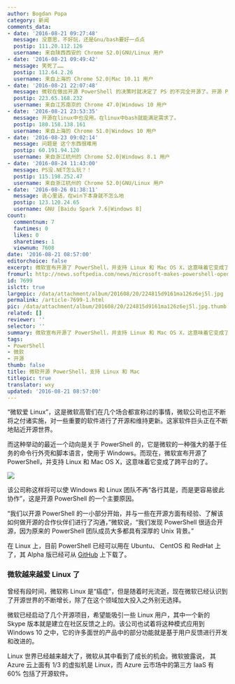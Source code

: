 ```yaml
---
author: Bogdan Popa
category: 新闻
comments_data:
- date: '2016-08-21 09:27:48'
  message: 没意思，不好玩，还是Gnu/bash要好一点点
  postip: 111.20.112.126
  username: 来自陕西西安的 Chrome 52.0|GNU/Linux 用户
- date: '2016-08-21 09:49:42'
  message: 笑死了……
  postip: 112.64.2.26
  username: 来自上海的 Chrome 52.0|Mac 10.11 用户
- date: '2016-08-21 22:07:48'
  message: 微软在做出开源 PowerShell 的决策时就决定了 PS 的不完全开源了。开源 PS 只是为了引导更多的用户使用 windows。
  postip: 223.65.168.232
  username: 来自江苏南京的 Chrome 47.0|Windows 10 用户
- date: '2016-08-21 23:53:35'
  message: 开源在linux中也没用。在linux中bash就能满足需求了。
  postip: 180.158.138.161
  username: 来自上海的 Chrome 51.0|Windows 10 用户
- date: '2016-08-23 09:02:14'
  message: 问题是 这个东西很难用
  postip: 60.191.94.120
  username: 来自浙江杭州的 Chrome 52.0|Windows 8.1 用户
- date: '2016-08-24 11:43:00'
  message: PS没.NET怎么玩？！
  postip: 115.198.252.47
  username: 来自浙江杭州的 Chrome 52.0|GNU/Linux 用户
- date: '2016-08-26 01:38:11'
  message: 说心里话，在win下本身就不怎么地
  postip: 123.120.24.65
  username: GNU [Baidu Spark 7.6|Windows 8]
count:
  commentnum: 7
  favtimes: 0
  likes: 0
  sharetimes: 1
  viewnum: 7608
date: '2016-08-21 08:57:00'
editorchoice: false
excerpt: 微软宣布开源了 PowerShell，并支持 Linux 和 Mac OS X，这意味着它变成了跨平台的了。
fromurl: http://news.softpedia.com/news/microsoft-makes-powershell-open-source-releases-it-on-linux-and-mac-507466.shtml
id: 7699
islctt: true
largepic: /data/attachment/album/201608/20/224815d9161ma126z6ej5l.jpg
permalink: /article-7699-1.html
pic: /data/attachment/album/201608/20/224815d9161ma126z6ej5l.jpg.thumb.jpg
related: []
reviewer: ''
selector: ''
summary: 微软宣布开源了 PowerShell，并支持 Linux 和 Mac OS X，这意味着它变成了跨平台的了。
tags:
- PowerShell
- 微软
- 开源
thumb: false
title: 微软开源 PowerShell，支持 Linux 和 Mac
titlepic: true
translator: wxy
updated: '2016-08-21 08:57:00'
---
```


“微软爱 Linux”，这是微软高管们在几个场合都宣称过的事情，微软公司也正不断将之付诸实施，对一些重要的软件进行了开源和维持更新。这家软件巨头正在不断地贴近开源世界。


而这种举动的最近一个动向是关于 PowerShell 的，它是微软的一种强大的基于任务的命令行外壳和脚本语言，使用于 Windows。而现在，微软宣布开源了 PowerShell，并支持 Linux 和 Mac OS X，这意味着它变成了跨平台的了。


![](/data/attachment/album/201608/20/224815d9161ma126z6ej5l.jpg)


该公司称这样将可以使 Windows 和 Linux 团队不再“各行其是，而是更容易彼此协作”，这是开源 PowerShell 的一个主要原因。


“我们以开源 PowerShell 的一小部分开始，并与一些在开源方面有经验、了解该如何做开源的合作伙伴们进行了沟通，”微软说，“我们发现 PowerShell 很适合开源，因为原来的 PowerShell 团队成员大多都具有深厚的 Unix 背景。”


在 Linux 上，目前 PowerShell 已经可以用在 Ubuntu、 CentOS 和 RedHat 上了，其 Alpha 版已经可从 [GitHub](https://github.com/PowerShell/PowerShell/tree/master/docs/learning-powershell) 上下载了。


### 微软越来越爱 Linux 了


曾经有段时间，微软称 Linux 是“癌症”，但是随着时光流逝，现在微软已经认识到了开源世界的不断增长，除了在这个领域加大投入之外别无选择。


微软已经启动了几个开源项目，希望能吸引一些 Linux 用户，其中一个新的 Skype 版本就是建立在社区反馈之上的。该公司也试着将这种模式应用到 Windows 10 之中，它的许多面世的产品中的部分功能就是基于用户反馈进行开发和改进的。


Linux 世界已经越来越大了，微软从其中看到了成长的机会。微软披露说， 其 Azure 云上面有 1/3 的虚拟机是 Linux，而 Azure 云市场中的第三方 IaaS 有 60% 包括了开源软件。